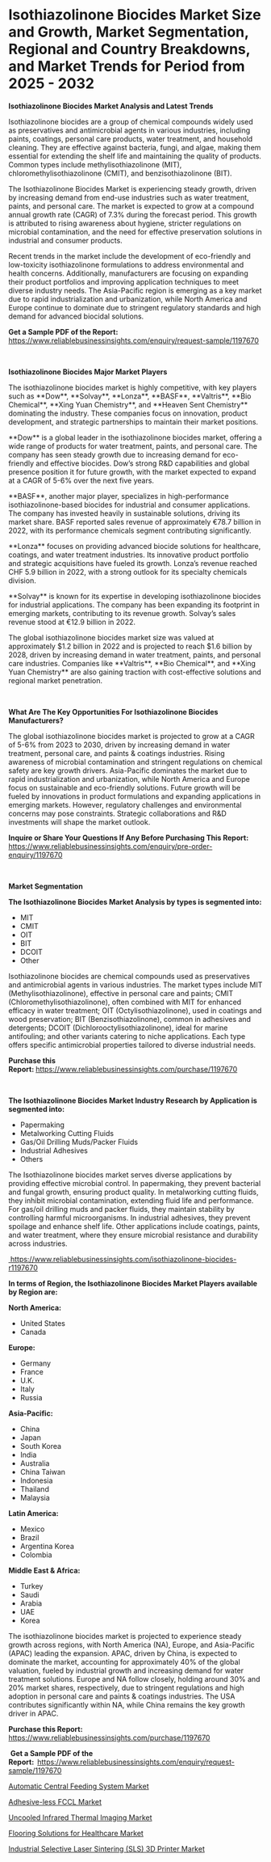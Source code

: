 <p><h1>Isothiazolinone Biocides Market Size and Growth, Market Segmentation, Regional and Country Breakdowns, and Market Trends for Period from 2025 -  2032</h1></p><p><strong>Isothiazolinone Biocides Market Analysis and Latest Trends</strong></p>
<p><p>Isothiazolinone biocides are a group of chemical compounds widely used as preservatives and antimicrobial agents in various industries, including paints, coatings, personal care products, water treatment, and household cleaning. They are effective against bacteria, fungi, and algae, making them essential for extending the shelf life and maintaining the quality of products. Common types include methylisothiazolinone (MIT), chloromethylisothiazolinone (CMIT), and benzisothiazolinone (BIT).</p><p>The Isothiazolinone Biocides Market is experiencing steady growth, driven by increasing demand from end-use industries such as water treatment, paints, and personal care. The market is expected to grow at a compound annual growth rate (CAGR) of 7.3% during the forecast period. This growth is attributed to rising awareness about hygiene, stricter regulations on microbial contamination, and the need for effective preservation solutions in industrial and consumer products.</p><p>Recent trends in the market include the development of eco-friendly and low-toxicity isothiazolinone formulations to address environmental and health concerns. Additionally, manufacturers are focusing on expanding their product portfolios and improving application techniques to meet diverse industry needs. The Asia-Pacific region is emerging as a key market due to rapid industrialization and urbanization, while North America and Europe continue to dominate due to stringent regulatory standards and high demand for advanced biocidal solutions.</p></p>
<p><strong>Get a Sample PDF of the Report:&nbsp;</strong> <a href="https://www.reliablebusinessinsights.com/enquiry/request-sample/1197670?utm_campaign=2177&utm_medium=2&utm_source=Github&utm_content=ia&utm_term=26012025&utm_id=isothiazolinone-biocides">https://www.reliablebusinessinsights.com/enquiry/request-sample/1197670</a></p>
<p>&nbsp;</p>
<p><strong>Isothiazolinone Biocides Major Market Players</strong></p>
<p><p>The isothiazolinone biocides market is highly competitive, with key players such as **Dow**, **Solvay**, **Lonza**, **BASF**, **Valtris**, **Bio Chemical**, **Xing Yuan Chemistry**, and **Heaven Sent Chemistry** dominating the industry. These companies focus on innovation, product development, and strategic partnerships to maintain their market positions.</p><p>**Dow** is a global leader in the isothiazolinone biocides market, offering a wide range of products for water treatment, paints, and personal care. The company has seen steady growth due to increasing demand for eco-friendly and effective biocides. Dow’s strong R&D capabilities and global presence position it for future growth, with the market expected to expand at a CAGR of 5-6% over the next five years.</p><p>**BASF**, another major player, specializes in high-performance isothiazolinone-based biocides for industrial and consumer applications. The company has invested heavily in sustainable solutions, driving its market share. BASF reported sales revenue of approximately €78.7 billion in 2022, with its performance chemicals segment contributing significantly.</p><p>**Lonza** focuses on providing advanced biocide solutions for healthcare, coatings, and water treatment industries. Its innovative product portfolio and strategic acquisitions have fueled its growth. Lonza’s revenue reached CHF 5.9 billion in 2022, with a strong outlook for its specialty chemicals division.</p><p>**Solvay** is known for its expertise in developing isothiazolinone biocides for industrial applications. The company has been expanding its footprint in emerging markets, contributing to its revenue growth. Solvay’s sales revenue stood at €12.9 billion in 2022.</p><p>The global isothiazolinone biocides market size was valued at approximately $1.2 billion in 2022 and is projected to reach $1.6 billion by 2028, driven by increasing demand in water treatment, paints, and personal care industries. Companies like **Valtris**, **Bio Chemical**, and **Xing Yuan Chemistry** are also gaining traction with cost-effective solutions and regional market penetration.</p></p>
<p>&nbsp;</p>
<p><strong>What Are The Key Opportunities For Isothiazolinone Biocides Manufacturers?</strong></p>
<p><p>The global isothiazolinone biocides market is projected to grow at a CAGR of 5-6% from 2023 to 2030, driven by increasing demand in water treatment, personal care, and paints & coatings industries. Rising awareness of microbial contamination and stringent regulations on chemical safety are key growth drivers. Asia-Pacific dominates the market due to rapid industrialization and urbanization, while North America and Europe focus on sustainable and eco-friendly solutions. Future growth will be fueled by innovations in product formulations and expanding applications in emerging markets. However, regulatory challenges and environmental concerns may pose constraints. Strategic collaborations and R&D investments will shape the market outlook.</p></p>
<p><strong>Inquire or Share Your Questions If Any Before Purchasing This Report:</strong> <a href="https://www.reliablebusinessinsights.com/enquiry/pre-order-enquiry/1197670?utm_campaign=2177&utm_medium=2&utm_source=Github&utm_content=ia&utm_term=26012025&utm_id=isothiazolinone-biocides">https://www.reliablebusinessinsights.com/enquiry/pre-order-enquiry/1197670</a></p>
<p>&nbsp;</p>
<p><strong>Market Segmentation</strong></p>
<p><strong>The Isothiazolinone Biocides Market Analysis by types is segmented into:</strong></p>
<p><ul><li>MIT</li><li>CMIT</li><li>OIT</li><li>BIT</li><li>DCOIT</li><li>Other</li></ul></p>
<p><p>Isothiazolinone biocides are chemical compounds used as preservatives and antimicrobial agents in various industries. The market types include MIT (Methylisothiazolinone), effective in personal care and paints; CMIT (Chloromethylisothiazolinone), often combined with MIT for enhanced efficacy in water treatment; OIT (Octylisothiazolinone), used in coatings and wood preservation; BIT (Benzisothiazolinone), common in adhesives and detergents; DCOIT (Dichlorooctylisothiazolinone), ideal for marine antifouling; and other variants catering to niche applications. Each type offers specific antimicrobial properties tailored to diverse industrial needs.</p></p>
<p><strong>Purchase this Report:&nbsp;</strong><a href="https://www.reliablebusinessinsights.com/purchase/1197670?utm_campaign=2177&utm_medium=2&utm_source=Github&utm_content=ia&utm_term=26012025&utm_id=isothiazolinone-biocides">https://www.reliablebusinessinsights.com/purchase/1197670</a></p>
<p>&nbsp;</p>
<p><strong>The Isothiazolinone Biocides Market Industry Research by Application is segmented into:</strong></p>
<p><ul><li>Papermaking</li><li>Metalworking Cutting Fluids</li><li>Gas/Oil Drilling Muds/Packer Fluids</li><li>Industrial Adhesives</li><li>Others</li></ul></p>
<p><p>The Isothiazolinone biocides market serves diverse applications by providing effective microbial control. In papermaking, they prevent bacterial and fungal growth, ensuring product quality. In metalworking cutting fluids, they inhibit microbial contamination, extending fluid life and performance. For gas/oil drilling muds and packer fluids, they maintain stability by controlling harmful microorganisms. In industrial adhesives, they prevent spoilage and enhance shelf life. Other applications include coatings, paints, and water treatment, where they ensure microbial resistance and durability across industries.</p></p>
<p><a href="https://www.reliablebusinessinsights.com/isothiazolinone-biocides-r1197670?utm_campaign=2177&utm_medium=2&utm_source=Github&utm_content=ia&utm_term=26012025&utm_id=isothiazolinone-biocides">&nbsp;https://www.reliablebusinessinsights.com/isothiazolinone-biocides-r1197670</a></p>
<p><strong>In terms of Region, the Isothiazolinone Biocides Market Players available by Region are:</strong></p>
<p>
    <p> <strong> North America: </strong>
        <ul>
            <li>United States</li>
            <li>Canada</li>
        </ul>
        </p> 
    <p> <strong> Europe: </strong>
        <ul>
            <li>Germany</li>
            <li>France</li>
            <li>U.K.</li>
            <li>Italy</li>
            <li>Russia</li>
        </ul>
        </p> 
    <p> <strong> Asia-Pacific: </strong>
        <ul>
            <li>China</li>
            <li>Japan</li>
            <li>South Korea</li>
            <li>India</li>
            <li>Australia</li>
            <li>China Taiwan</li>
            <li>Indonesia</li>
            <li>Thailand</li>
            <li>Malaysia</li>
        </ul>
        </p> 
    <p> <strong> Latin America: </strong>
        <ul>
            <li>Mexico</li>
            <li>Brazil</li>
            <li>Argentina Korea</li>
            <li>Colombia</li>
        </ul>
        </p> 
    <p> <strong> Middle East & Africa: </strong>
        <ul>
            <li>Turkey</li>
            <li>Saudi</li>
            <li>Arabia</li>
            <li>UAE</li>
            <li>Korea</li>
        </ul>
    </p>
    </p>
<p><p>The isothiazolinone biocides market is projected to experience steady growth across regions, with North America (NA), Europe, and Asia-Pacific (APAC) leading the expansion. APAC, driven by China, is expected to dominate the market, accounting for approximately 40% of the global valuation, fueled by industrial growth and increasing demand for water treatment solutions. Europe and NA follow closely, holding around 30% and 20% market shares, respectively, due to stringent regulations and high adoption in personal care and paints & coatings industries. The USA contributes significantly within NA, while China remains the key growth driver in APAC.</p></p>
<p><strong>Purchase this Report: </strong><a href="https://www.reliablebusinessinsights.com/purchase/1197670?utm_campaign=2177&utm_medium=2&utm_source=Github&utm_content=ia&utm_term=26012025&utm_id=isothiazolinone-biocides">https://www.reliablebusinessinsights.com/purchase/1197670</a></p>
<p>&nbsp;<strong>Get a Sample PDF of the Report:&nbsp;&nbsp;</strong><a href="https://www.reliablebusinessinsights.com/enquiry/request-sample/1197670?utm_campaign=2177&utm_medium=2&utm_source=Github&utm_content=ia&utm_term=26012025&utm_id=isothiazolinone-biocides">https://www.reliablebusinessinsights.com/enquiry/request-sample/1197670</a></p>
<p><strong></strong></p>
<p><p><a href="https://www.linkedin.com/pulse/automatic-central-feeding-system-market-growth-outlook-2025-2032-kvmff?utm_campaign=2177&utm_medium=2&utm_source=Github&utm_content=ia&utm_term=26012025&utm_id=isothiazolinone-biocides">Automatic Central Feeding System Market</a></p><p><a href="https://www.linkedin.com/pulse/adhesive-less-fccl-market-assessment-predictive-metrics-future-jmdrf?utm_campaign=2177&utm_medium=2&utm_source=Github&utm_content=ia&utm_term=26012025&utm_id=isothiazolinone-biocides">Adhesive-less FCCL Market</a></p><p><a href="https://www.linkedin.com/pulse/according-latest-uncooled-infrared-thermal-imaging-market-syeif?utm_campaign=2177&utm_medium=2&utm_source=Github&utm_content=ia&utm_term=26012025&utm_id=isothiazolinone-biocides">Uncooled Infrared Thermal Imaging Market</a></p><p><a href="https://www.linkedin.com/pulse/detailed-flooring-solutions-healthcare-market-study-segmentation-le0cf?utm_campaign=2177&utm_medium=2&utm_source=Github&utm_content=ia&utm_term=26012025&utm_id=isothiazolinone-biocides">Flooring Solutions for Healthcare Market</a></p><p><a href="https://www.linkedin.com/pulse/research-report-value-market-segmentation-share-analysis-usshf?utm_campaign=2177&utm_medium=2&utm_source=Github&utm_content=ia&utm_term=26012025&utm_id=isothiazolinone-biocides">Industrial Selective Laser Sintering (SLS) 3D Printer Market</a></p></p>